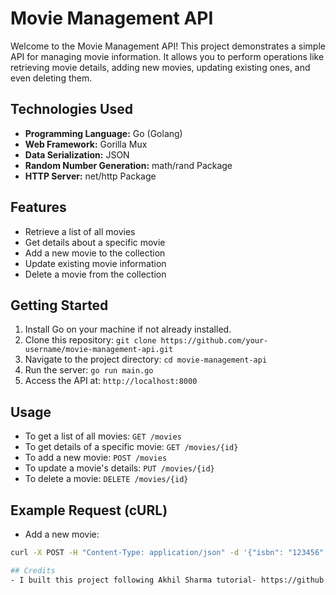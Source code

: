 # Movie Management API

Welcome to the Movie Management API! This project demonstrates a simple API for managing movie information. It allows you to perform operations like retrieving movie details, adding new movies, updating existing ones, and even deleting them.

## Technologies Used

- **Programming Language:** Go (Golang)
- **Web Framework:** Gorilla Mux
- **Data Serialization:** JSON
- **Random Number Generation:** math/rand Package
- **HTTP Server:** net/http Package

## Features

- Retrieve a list of all movies
- Get details about a specific movie
- Add a new movie to the collection
- Update existing movie information
- Delete a movie from the collection

## Getting Started

1. Install Go on your machine if not already installed.
2. Clone this repository: `git clone https://github.com/your-username/movie-management-api.git`
3. Navigate to the project directory: `cd movie-management-api`
4. Run the server: `go run main.go`
5. Access the API at: `http://localhost:8000`

## Usage

- To get a list of all movies: `GET /movies`
- To get details of a specific movie: `GET /movies/{id}`
- To add a new movie: `POST /movies`
- To update a movie's details: `PUT /movies/{id}`
- To delete a movie: `DELETE /movies/{id}`

## Example Request (cURL)

- Add a new movie:
```bash
curl -X POST -H "Content-Type: application/json" -d '{"isbn": "123456", "title": "New Movie", "director": {"firstname": "Jane", "lastname": "Doe"}}' http://localhost:8000/movies

## Credits
- I built this project following Akhil Sharma tutorial- https://github.com/AkhilSharma90 .
